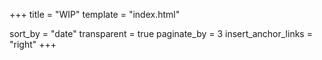 +++
title = "WIP"
template = "index.html"

sort_by = "date"
transparent = true
paginate_by = 3
insert_anchor_links = "right"
+++

